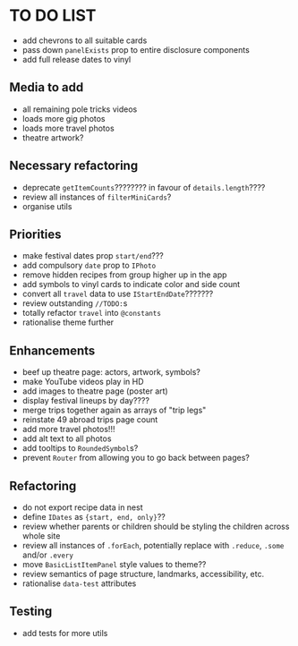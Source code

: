 # TO DO LIST

- add chevrons to all suitable cards
- pass down `panelExists` prop to entire disclosure components
- add full release dates to vinyl

## Media to add

- all remaining pole tricks videos
- loads more gig photos
- loads more travel photos
- theatre artwork?

## Necessary refactoring

- deprecate `getItemCounts`???????? in favour of `details.length`????
- review all instances of `filterMiniCards`?
- organise utils

## Priorities

- make festival dates prop `start/end`???
- add compulsory `date` prop to `IPhoto`
- remove hidden recipes from group higher up in the app
- add symbols to vinyl cards to indicate color and side count
- convert all `travel` data to use `IStartEndDate`???????
- review outstanding `//TODO:`s
- totally refactor `travel` into `@constants`
- rationalise theme further

## Enhancements

- beef up theatre page: actors, artwork, symbols?
- make YouTube videos play in HD
- add images to theatre page (poster art)
- display festival lineups by day????
- merge trips together again as arrays of "trip legs"
- reinstate 49 abroad trips page count
- add more travel photos!!!
- add alt text to all photos
- add tooltips to `RoundedSymbol`s?
- prevent `Router` from allowing you to go back between pages?

## Refactoring

- do not export recipe data in nest
- define `IDates` as `{start, end, only}`??
- review whether parents or children should be styling the children across whole site
- review all instances of `.forEach`, potentially replace with `.reduce`, `.some` and/or `.every`
- move `BasicListItemPanel` style values to theme??
- review semantics of page structure, landmarks, accessibility, etc.
- rationalise `data-test` attributes

## Testing

- add tests for more utils
